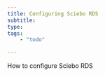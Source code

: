 ```yaml
---
title: Configuring Sciebo RDS
subtitle:
type: 
tags:
    - "todo"

---
```


How to configure Sciebo RDS